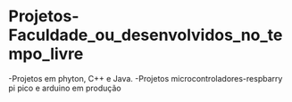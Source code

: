 # Projetos-Faculdade_ou_desenvolvidos_no_tempo_livre
-Projetos em phyton, C++ e Java.
-Projetos microcontroladores-respbarry pi pico e arduino em produção
